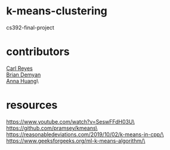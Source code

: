 # k-means-clustering
cs392-final-project

# contributors
[Carl Reyes](https://github.com/reyesc02)\
[Brian Demyan]()\
[Anna Huang]()\

# resources
https://www.youtube.com/watch?v=SeswFFdH03U\
https://github.com/pramsey/kmeans\
https://reasonabledeviations.com/2019/10/02/k-means-in-cpp/\
https://www.geeksforgeeks.org/ml-k-means-algorithm/\

